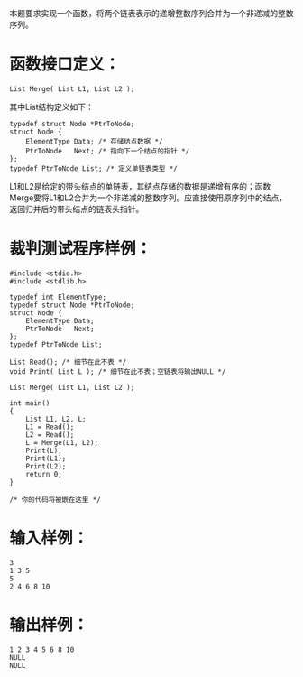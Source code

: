 本题要求实现一个函数，将两个链表表示的递增整数序列合并为一个非递减的整数序列。

# 函数接口定义：
```
List Merge( List L1, List L2 );
```
其中List结构定义如下：
```
typedef struct Node *PtrToNode;
struct Node {
    ElementType Data; /* 存储结点数据 */
    PtrToNode   Next; /* 指向下一个结点的指针 */
};
typedef PtrToNode List; /* 定义单链表类型 */
```
L1和L2是给定的带头结点的单链表，其结点存储的数据是递增有序的；函数Merge要将L1和L2合并为一个非递减的整数序列。应直接使用原序列中的结点，返回归并后的带头结点的链表头指针。

# 裁判测试程序样例：
```
#include <stdio.h>
#include <stdlib.h>

typedef int ElementType;
typedef struct Node *PtrToNode;
struct Node {
    ElementType Data;
    PtrToNode   Next;
};
typedef PtrToNode List;

List Read(); /* 细节在此不表 */
void Print( List L ); /* 细节在此不表；空链表将输出NULL */

List Merge( List L1, List L2 );

int main()
{
    List L1, L2, L;
    L1 = Read();
    L2 = Read();
    L = Merge(L1, L2);
    Print(L);
    Print(L1);
    Print(L2);
    return 0;
}

/* 你的代码将被嵌在这里 */
```
# 输入样例：
```
3
1 3 5
5
2 4 6 8 10
```
# 输出样例：
```
1 2 3 4 5 6 8 10
NULL
NULL
```
